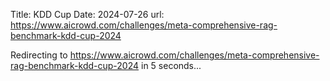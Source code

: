 Title: KDD Cup
Date: 2024-07-26
url: https://www.aicrowd.com/challenges/meta-comprehensive-rag-benchmark-kdd-cup-2024

Redirecting to <a href="https://www.aicrowd.com/challenges/meta-comprehensive-rag-benchmark-kdd-cup-2024">https://www.aicrowd.com/challenges/meta-comprehensive-rag-benchmark-kdd-cup-2024</a> in 5 seconds...
    <meta http-equiv="refresh" content="3;url=https://www.aicrowd.com/challenges/meta-comprehensive-rag-benchmark-kdd-cup-2024">

